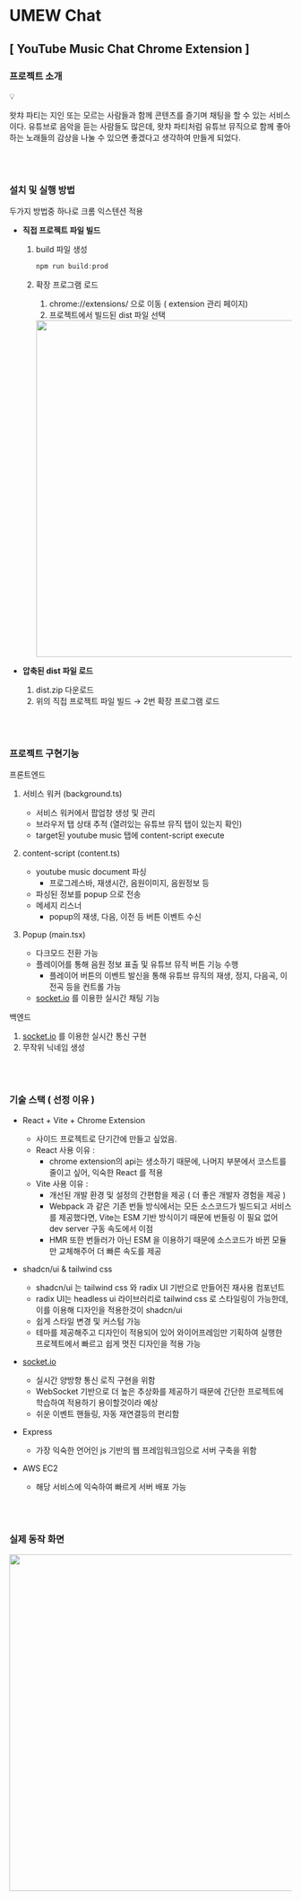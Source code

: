 # UMEW Chat

## [ YouTube Music Chat Chrome Extension ]

### 프로젝트 소개

<aside>
💡

왓챠 파티는 지인 또는 모르는 사람들과 함께 콘텐츠를 즐기며 채팅을 할 수 있는 서비스이다. 
유튜브로 음악을 듣는 사람들도 많은데, 왓챠 파티처럼 유튜브 뮤직으로 함께 좋아하는 노래들의 감상을 나눌 수 있으면 좋겠다고 생각하여 만들게 되었다. 

</aside>
<br/>
<br/>

### 설치 및 실행 방법

두가지 방법중 하나로 크롬 익스텐션 적용

- **직접 프로젝트 파일 빌드**
    1. build 파일 생성
        
        ```jsx
        npm run build:prod
        ```
        
    
    1. 확장 프로그램 로드
        1. chrome://extensions/ 으로 이동 ( extension 관리 페이지)
        2. 프로젝트에서 빌드된 dist 파일 선택
          <img width=600px src=https://github.com/MildColor/TodoList-Refactoring/assets/96479626/95a5e6c7-3125-40a9-9e6a-aa22817cad7b>

- **압축된 dist 파일 로드**
    1. dist.zip 다운로드
    2. 위의 직접 프로젝트 파일 빌드 → 2번 확장 프로그램 로드 


<br/>
<br/>

### **프로젝트 구현기능**

 프론트엔드

1. 서비스 워커 (background.ts)
    - 서비스 워커에서 팝업창 생성 및 관리
    - 브라우저 탭 상태 추적 (열려있는 유튜브 뮤직 탭이 있는지 확인)
    - target된 youtube music 탭에 content-script execute

1. content-script (content.ts)
    - youtube music document 파싱
        - 프로그레스바, 재생시간, 음원이미지, 음원정보 등
    - 파싱된 정보를 popup 으로 전송
    - 메세지 리스너
        - popup의 재생, 다음, 이전 등 버튼 이벤트 수신

1. Popup (main.tsx)
    - 다크모드 전환 가능
    - 플레이어를 통해 음원 정보 표출 및 유튜브 뮤직 버튼 기능 수행
        - 플레이어 버튼의 이벤트 발신을 통해 유튜브 뮤직의 재생, 정지, 다음곡, 이전곡 등을 컨트롤 가능
    - [socket.io](http://socket.io) 를 이용한 실시간 채팅 기능

백엔드

1. [socket.io](http://socket.io) 를 이용한 실시간 통신 구현
2. 무작위 닉네임 생성

<br/>
<br/>

### 기술 스택 ( 선정 이유 )

- React + Vite + Chrome Extension
    - 사이드 프로젝트로 단기간에 만들고 싶었음.
    - React 사용 이유 :
        - chrome extension의 api는 생소하기 때문에, 나머지 부분에서 코스트를 줄이고 싶어, 익숙한 React 를 적용
    - Vite 사용 이유 :
        - 개선된 개발 환경 및 설정의 간편함을 제공 ( 더 좋은 개발자 경험을 제공 )
        - Webpack 과 같은 기존 번들 방식에서는 모든 소스코드가 빌드되고 서비스를 제공했다면, Vite는 ESM 기반 방식이기 때문에 번들링 이 필요 없어 dev server 구동 속도에서 이점
        - HMR 또한 번들러가 아닌 ESM 을 이용하기 때문에 소스코드가 바뀐 모듈만 교체해주어 더 빠른 속도를 제공
    
- shadcn/ui & tailwind css
    - shadcn/ui 는  tailwind css 와 radix UI 기반으로 만들어진 재사용 컴포넌트
    - radix UI는 headless ui 라이브러리로 tailwind css 로 스타일링이 가능한데, 이를 이용해 디자인을 적용한것이 shadcn/ui
    - 쉽게 스타일 변경 및 커스텀 가능
    - 테마를 제공해주고 디자인이 적용되어 있어 와이어프레임만 기획하여 실행한 프로젝트에서 빠르고 쉽게 멋진 디자인을 적용 가능
    
- [socket.io](http://socket.io)
    - 실시간 양방향 통신 로직 구현을 위함
    - WebSocket 기반으로 더 높은 추상화를 제공하기 때문에 간단한 프로젝트에 학습하여 적용하기 용이할것이라 예상
    - 쉬운 이벤트 핸들링, 자동 재연결등의 편리함
    
- Express
    - 가장 익숙한 언어인 js 기반의 웹 프레임워크임으로 서버 구축을 위함

- AWS EC2
    - 해당 서비스에 익숙하여 빠르게 서버 배포 가능


<br/>
<br/>

### 실제 동작 화면 
<img width=600px src=https://github.com/MildColor/TodoList-Refactoring/assets/96479626/17475149-963e-4187-9071-b746d6f21125>






